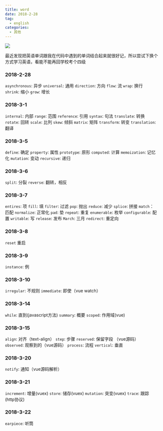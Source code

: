 ```yaml
---
title: word
date: 2018-2-28
tag: 
  - english
categories:
  - 其他
---
```


![](/imgs/english/theme/bird.png)

最近发现把英语单词跟我在代码中遇到的单词结合起来就很好记，所以尝试下换个方式学习英语，看能不能再回学校考个四级

### 2018-2-28

`asynchronous`: 异步
`universal`: 通用
`direction`: 方向
`flow`: 流
`wrap`: 换行
`shrink`: 缩小
`grow`: 增长

### 2018-3-1

`internal`: 内部
`range`: 范围
`reference`: 引用
`syntax`: 句法
`translate`: 转换
`rotate`: 回转
`scale`: 比列
`skew`: 倾斜
`matrix`: 矩阵
`transform`: 转变
`translation`: 翻译

### 2018-3-5

`define`: 确定
`property`: 属性
`prototype`: 原形
`computed`: 计算
`memoization`: 记忆化
`mutation`: 变动
`recursive`: 递归

### 2018-3-6

`split`: 分裂
`reverse`: 翻转，相反

### 2018-3-7

`entires`: 项
`fill`: 填
`filter`: 过滤
`pop`: 抛出
`reduce`: 减少
`splice`: 拼接
`match`：匹配
`normalize`: 正常化
`pad`: 垫
`repeat`: 重复
`enumerable`: 枚举
`configurable`: 配置
`writable`: 写
`release`: 发布
`March`: 三月
`redirect`: 重定向

### 2018-3-8

`reset` 重启

### 2018-3-9

`instance`: 例

### 2018-3-10

`irregular`: 不规则
`immediate`: 即使（vue watch）

### 2018-3-14

`while`: 直到(javascript方法)
`summary`: 概要
`scoped`: 作用域(vue)

### 2018-3-15
`align`: 对齐（text-align）
`step`: 步骤
`reserved`: 保留字段 （vue源码）
`observed`: 观察到的（vue源码）
`process`: 流程
`vertical`: 垂直

### 2018-3-20

`notify`: 通知（vue源码解析）

### 2018-3-21

`increment`: 增量(vuex)
`store`: 储存(vuex)
`mutation`: 突变(vuex)
`trace`: 跟踪(http协议)

### 2018-3-22

`earpiece`: 听筒